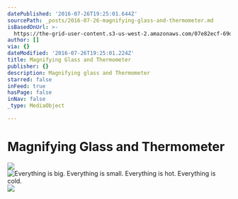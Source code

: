 ```yaml
---
datePublished: '2016-07-26T19:25:01.644Z'
sourcePath: _posts/2016-07-26-magnifying-glass-and-thermometer.md
isBasedOnUrl: >-
  https://the-grid-user-content.s3-us-west-2.amazonaws.com/07e82ecf-69d4-4be8-a686-b5f913d5c2bc.jpg
author: []
via: {}
dateModified: '2016-07-26T19:25:01.224Z'
title: Magnifying Glass and Thermometer
publisher: {}
description: Magnifying glass and Thermometer
starred: false
inFeed: true
hasPage: false
inNav: false
_type: MediaObject

---
```

# Magnifying Glass and Thermometer
![](https://imgflo.herokuapp.com/graph/vahj1ThiexotieMo/f686495ba71013af204e7a3792b2f727/croprotate.jpg?cropheight=2448&cropwidth=3264&degrees=-90&input=https%3A%2F%2Fthe-grid-user-content.s3-us-west-2.amazonaws.com%2F07e82ecf-69d4-4be8-a686-b5f913d5c2bc.jpg&x=0&y=0)
![Everything is big. Everything is small. Everything is hot. Everything is cold. ](https://s3-us-west-2.amazonaws.com/the-grid-img/p/d857990ea9be43625bcdebfa19eb806072a99cd9.jpg)
![](https://s3-us-west-2.amazonaws.com/the-grid-img/p/87a0811c30b588a47917f0244250512ae5f78735.jpg)